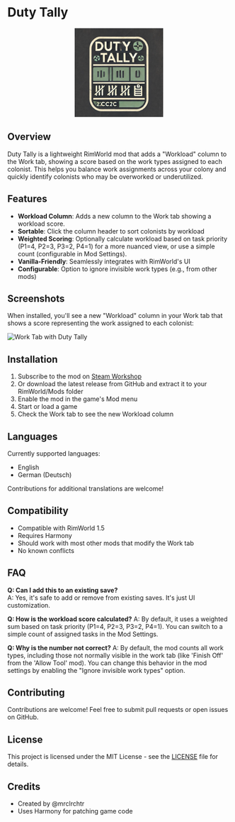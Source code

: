 # Duty Tally

<p align="center">
  <img src="About/Preview.png" alt="Duty Tally Logo" width="200"/>
</p>

## Overview
Duty Tally is a lightweight RimWorld mod that adds a "Workload" column to the Work tab, showing a score based on the work types assigned to each colonist. This helps you balance work assignments across your colony and quickly identify colonists who may be overworked or underutilized.

## Features
- **Workload Column**: Adds a new column to the Work tab showing a workload score.
- **Sortable**: Click the column header to sort colonists by workload
- **Weighted Scoring**: Optionally calculate workload based on task priority (P1=4, P2=3, P3=2, P4=1) for a more nuanced view, or use a simple count (configurable in Mod Settings).
- **Vanilla-Friendly**: Seamlessly integrates with RimWorld's UI
- **Configurable**: Option to ignore invisible work types (e.g., from other mods)

## Screenshots
When installed, you'll see a new "Workload" column in your Work tab that shows a score representing the work assigned to each colonist:

![Work Tab with Duty Tally](https://images.steamusercontent.com/ugc/29942956265888066/B6599E0F99D03A94D9E400F6525C31424061009B/?imw=5000&imh=5000&ima=fit&impolicy=Letterbox&imcolor=%23000000&letterbox=false)

## Installation
1. Subscribe to the mod on [Steam Workshop](https://steamcommunity.com/workshop/filedetails/?id=3453334436)
2. Or download the latest release from GitHub and extract it to your RimWorld/Mods folder
3. Enable the mod in the game's Mod menu
4. Start or load a game
5. Check the Work tab to see the new Workload column

## Languages
Currently supported languages:
- English
- German (Deutsch)

Contributions for additional translations are welcome!

## Compatibility
- Compatible with RimWorld 1.5
- Requires Harmony
- Should work with most other mods that modify the Work tab
- No known conflicts

## FAQ
**Q: Can I add this to an existing save?**  
A: Yes, it's safe to add or remove from existing saves.
It's just UI customization.

**Q: How is the workload score calculated?**
A: By default, it uses a weighted sum based on task priority (P1=4, P2=3, P3=2, P4=1). You can switch to a simple count of assigned tasks in the Mod Settings.

**Q: Why is the number not correct?**
A: By default, the mod counts all work types, including those not normally visible in the work tab (like 'Finish Off' from the 'Allow Tool' mod). You can change this behavior in the mod settings by enabling the "Ignore invisible work types" option.

## Contributing
Contributions are welcome! Feel free to submit pull requests or open issues on GitHub.

## License
This project is licensed under the MIT License - see the [LICENSE](LICENSE) file for details.

## Credits
- Created by @mrclrchtr
- Uses Harmony for patching game code
